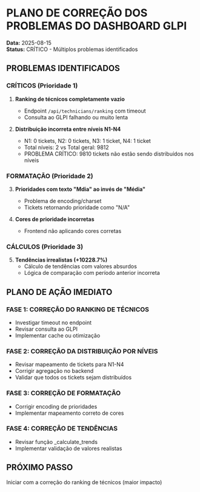 ﻿# PLANO DE CORREÇÃO DOS PROBLEMAS DO DASHBOARD GLPI

**Data:** 2025-08-15  
**Status:** CRÍTICO - Múltiplos problemas identificados

##  PROBLEMAS IDENTIFICADOS

### CRÍTICOS (Prioridade 1)
1. **Ranking de técnicos completamente vazio**
   - Endpoint `/api/technicians/ranking` com timeout
   - Consulta ao GLPI falhando ou muito lenta

2. **Distribuição incorreta entre níveis N1-N4**
   - N1: 0 tickets, N2: 0 tickets, N3: 1 ticket, N4: 1 ticket
   - Total níveis: 2 vs Total geral: 9812
   -  PROBLEMA CRÍTICO: 9810 tickets não estão sendo distribuídos nos níveis

### FORMATAÇÃO (Prioridade 2)
3. **Prioridades com texto "Mdia" ao invés de "Média"**
   - Problema de encoding/charset
   - Tickets retornando prioridade como "N/A"

4. **Cores de prioridade incorretas**
   - Frontend não aplicando cores corretas

### CÁLCULOS (Prioridade 3)
5. **Tendências irrealistas (+10228.7%)**
   - Cálculo de tendências com valores absurdos
   - Lógica de comparação com período anterior incorreta

##  PLANO DE AÇÃO IMEDIATO

### FASE 1: CORREÇÃO DO RANKING DE TÉCNICOS
- Investigar timeout no endpoint
- Revisar consulta ao GLPI
- Implementar cache ou otimização

### FASE 2: CORREÇÃO DA DISTRIBUIÇÃO POR NÍVEIS
- Revisar mapeamento de tickets para N1-N4
- Corrigir agregação no backend
- Validar que todos os tickets sejam distribuídos

### FASE 3: CORREÇÃO DE FORMATAÇÃO
- Corrigir encoding de prioridades
- Implementar mapeamento correto de cores

### FASE 4: CORREÇÃO DE TENDÊNCIAS
- Revisar função _calculate_trends
- Implementar validação de valores realistas

##  PRÓXIMO PASSO
Iniciar com a correção do ranking de técnicos (maior impacto)
